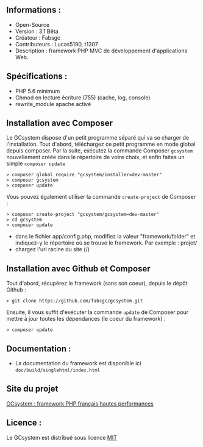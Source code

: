 ﻿Informations :
-----------

* Open-Source
* Version  : 3.1 Bêta
* Créateur : Fabsgc
* Contributeurs : Lucas5190, t1307
* Description : framework PHP MVC de développement d'applications Web.

Spécifications :
-----------

* PHP 5.6 minimum
* Chmod en lecture écriture (755) (cache, log, console)
* rewrite_module apache activé

Installation avec Composer
-----------

Le GCsystem dispose d'un petit programme séparé qui va se charger de l'installation. 
Tout d'abord, téléchargez ce petit programme en mode global depuis composer. 
Par la suite, exécutez la commande Composer ``gcsystem`` nouvellement créée dans le répertoire de votre choix, 
et enfin faites un simple ``composer update``

```text
> composer global require "gcsystem/installer=dev-master"
> composer gcsystem
> composer update
```

Vous pouvez également utiliser la commande ``create-project`` de Composer : 

```text
> composer create-project "gcsystem/gcsystem=dev-master"
> cd gcsystem
> composer update
```

* dans le fichier app/config.php, modifiez la valeur "framework/folder" et indiquez-y le répertoire où se trouve le framework. Par exemple : projet/
* chargez l'url racine du site (/)

Installation avec Github et Composer
-----------

Tout d'abord, récupérez le framework (sans son coeur), depuis le dépôt Github :

```text
> git clone https://github.com/fabsgc/gcsystem.git
```

Ensuite, il vous suffit d'exécuter la commande ``update`` de Composer pour mettre à jour toutes les dépendances (le coeur du framework) :

```text
> composer update
```

Documentation :
-----------

* La documentation du framework est disponible ici ``doc/build/singlehtml/index.html``

Site du projet
-----------

[GCsystem : framework PHP français hautes performances][1]

[1]: http://gcs-framework.dzv.me/

Licence :
-----------

Le GCsystem est distribué sous licence [MIT](http://opensource.org/licenses/MIT)
